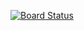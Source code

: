 [![Board Status](https://dev.azure.com/itwasnoteasy/f9c523e5-1cf8-40df-9086-63ea6929e9d1/46b2b731-1a5d-4d5c-9c56-51cd2e5fd287/_apis/work/boardbadge/3af668e5-9200-48ad-a1b1-7cf3dbf23552)](https://dev.azure.com/itwasnoteasy/f9c523e5-1cf8-40df-9086-63ea6929e9d1/_boards/board/t/46b2b731-1a5d-4d5c-9c56-51cd2e5fd287/Microsoft.RequirementCategory)